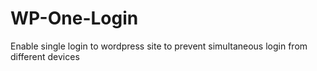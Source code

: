 # WP-One-Login
Enable single login to wordpress site to prevent simultaneous login from different devices
